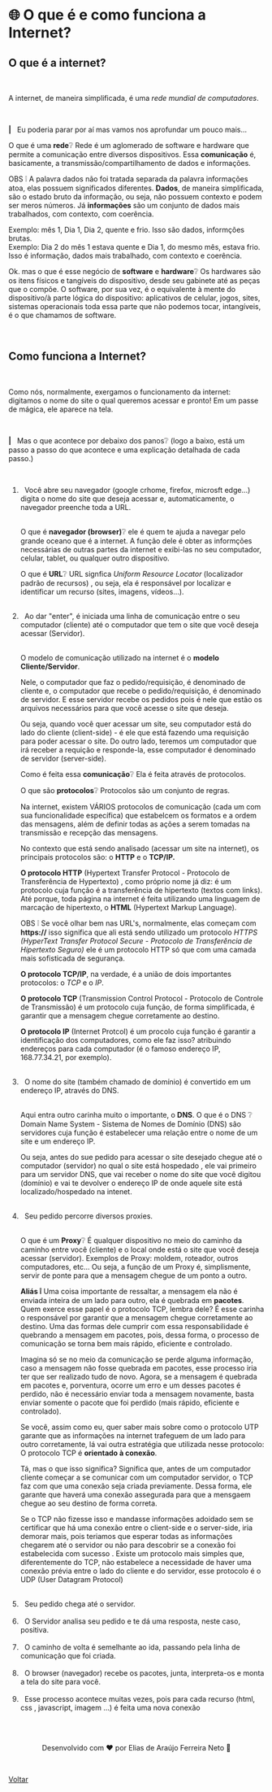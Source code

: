 <h1 id="topico3"> 🌐 O que é e como funciona a Internet? </h1>

<h2>O que é a internet?</h2>
<br>

<p>A internet, de maneira simplificada, é uma <i>rede mundial de 
computadores</i>.</p>
<br>
<p><b>|</b> &nbsp Eu poderia parar por aí mas vamos nos aprofundar um pouco mais...</p>

<p>O que é uma <b>rede</b>❔ Rede é um aglomerado de software e hardware 
que permite a comunicação entre diversos dispositivos. Essa <b>comunicação</b> 
é, basicamente, a transmissão/compartilhamento de dados e informações.</p>

<p>OBS ❕ A palavra dados não foi tratada separada da palavra informações atoa, elas possuem significados
diferentes. <b>Dados</b>, de maneira simplificada, são o estado bruto da informação, ou seja, não possuem contexto
e podem ser meros números. Já <b>informações</b> são um conjunto de dados mais trabalhados, com contexto,
com coerência.</p>

<p>
   Exemplo: mês 1, Dia 1, Dia 2, quente e frio. Isso são dados, informções brutas.<br>
   Exemplo: Dia 2 do mês 1 estava quente e Dia 1, do mesmo mês, estava frio. Isso é informação,
   dados mais trabalhado, com contexto e coerência.
</p>

<p>Ok. mas o que é esse negócio de <b>software</b> e <b>hardware</b>❔
Os hardwares são os itens físicos e tangíveis do dispositivo, desde seu 
gabinete até as peças que o compõe. O software, por sua vez, é o equivalente 
à mente do dispositivo/à parte lógica do dispositivo: aplicativos de celular, jogos, sites, sistemas
operacionais toda essa parte que não podemos tocar, intangíveis, é o que chamamos de software.</p>

<br>

<h2>Como funciona a Internet?</h2>
<br>

<p>
  Como nós, normalmente, exergamos o funcionamento da internet: digitamos o nome do site o qual queremos
   acessar e pronto! Em um passe de mágica, ele aparece na tela.
</p>
<br>
<p>
  <b>|</b> &nbsp Mas o que acontece por debaixo dos panos❔ (logo a baixo, está um passo a passo do que acontece e uma explicação detalhada de cada passo.)
</p>
<br>
<ol>
  <li>
    &nbsp Você abre seu navegador (google crhome, firefox, microsft edge...) digita o nome do site
    que deseja acessar e, automaticamente, o navegador preenche toda a URL. 
    <br><br>
    <p>
      O que é <b>navegador (browser)</b>❔ ele é quem te ajuda a navegar pelo grande oceano que é a internet.
      A função dele é obter as informções necessárias de outras partes da internet e exibi-las no seu computador, celular, tablet, 
      ou qualquer outro dispositivo.
    </p>
    <p>
      O que é <b>URL</b>❔ URL signfica <i>Uniform Resource Locator</i> (localizador padrão de recursos)
      , ou seja, ela é responsável por localizar e identificar um recurso (sites, imagens, vídeos...).
    </p>
  </li> <br>
  <li>
    &nbsp
    Ao dar "enter", é iniciada uma linha de comunicação entre o seu computador (cliente) 
    até o computador que tem o site que você deseja acessar (Servidor).
    <br><br>
    <p>
      O modelo de comunicação utilizado na internet é o <b>modelo Cliente/Servidor</b>. 
    </p>
    <p>
      Nele, o computador que faz o pedido/requisição, é denominado de cliente e, o computador que recebe o pedido/requisição,
      é denominado de servidor. E esse servidor recebe os pedidos pois é nele que estão os arquivos
      necessários para que você acesse o site que deseja.
    </p>
    <p>
      Ou seja, quando você quer acessar um site, seu computador está do lado
      do cliente (client-side) - é ele que está fazendo uma requisição para poder acessar o site. Do 
      outro lado, teremos um computador que irá receber a requição e responde-la, esse computador é
      denominado de servidor (server-side). 
    </p>
    <p>
      Como é feita essa <b>comunicação</b>❔ Ela é feita através de protocolos.
    </p>
    <p>
      O que são <b>protocolos</b>❔ Protocolos são um conjunto de regras. 
    </p>
    <p>
      Na internet, existem VÁRIOS protocolos de comunicação (cada um com sua funcionalidade específica) que estabelcem os 
      formatos e a ordem das mensagens, além de definir todas as ações a serem tomadas na 
      transmissão e recepção das mensagens.
    </p>
    <p>
      No contexto que está sendo analisado (acessar um site na internet), os principais protocolos 
      são: o <b>HTTP</b> e o <b>TCP/IP.</b>
    </p>
    <p>
      <b>O protocolo HTTP</b> (Hypertext Transfer Protocol - Protocolo de Transferência de Hypertexto)
      , como próprio nome já diz: é um protocolo cuja função é a transferência de hipertexto (textos com links).
      Até porque, toda página na internet é feita utilizando uma linguagem de marcação de hipertexto, 
      o <b>HTML</b> (Hypertext Markup Language).
    </p>
    <p>
      OBS ❕ Se você olhar bem nas URL's, normalmente, elas começam com <b>https://</b> isso significa
      que ali está sendo utilizado um protocolo <i>HTTPS (HyperText Transfer Protocol Secure - Protocolo de
      Transferência de Hipertexto Seguro)</i> ele é um protocolo HTTP só que com uma camada mais sofisticada
      de segurança.
    </p>
    <p>
      <b>O protocolo TCP/IP</b>, na verdade, é a união de dois importantes protocolos: o <i>TCP</i> e o <i>IP</i>. 
    </p>
    <p>
      <b>O protocolo TCP</b> (Transmission Control Protocol - Protocolo de Controle de Transmissão) é
      um protocolo cuja função, de forma simplificada, é garantir que a mensagem chegue corretamente ao destino.
    </p>
    <p>
      <b>O protocolo IP</b> (Internet Protcol) é um procolo cuja função é garantir a identificação dos
       computadores, como ele faz isso? atribuindo endereços para cada computador (é o famoso endereço
      IP, 168.77.34.21, por exemplo).
    </p>
  </li> <br>
  <li>
    &nbsp O nome do site (também chamado de domínio) é convertido em um endereço IP, através do DNS.
    <br><br>
    <p>
      Aqui entra outro carinha muito o importante, o <b>DNS</b>. O que é o DNS ❔ Domain Name System -
      Sistema de Nomes de Domínio (DNS) são servidores cuja função é estabelecer uma relação entre o nome de um site
      e um endereço IP. 
    </p>
    <p>
      Ou seja, antes do sue pedido para acessar o site desejado chegue até o computador (servidor) no qual o site está hospedado ,
      ele vai primeiro para um servidor DNS, que vai receber o nome do site que você digitou (domínio) e
      vai te devolver o endereço IP de onde aquele site está localizado/hospedado na intenet.
    </p>
  </li> <br>
  <li>
    &nbsp Seu pedido percorre diversos proxies.
    <br><br>
    <p>
      O que é um <b>Proxy</b>❔ É qualquer dispositivo no meio do caminho da caminho entre você (cliente)
      e o local onde está o site que você deseja acessar (servidor). Exemplos de Proxy: moldem, roteador,
      outros computadores, etc... Ou seja, a função de um Proxy é, simplismente, servir de ponte para
      que a mensagem chegue de um ponto a outro.
    </p>
    <p>
      <b>Aliás ❕</b> Uma coisa importante de ressaltar, a mensagem ela não é enviada inteira de um lado para
      outro, ela é quebrada em <b>pacotes</b>. Quem exerce esse papel é o protocolo TCP, lembra dele? É esse
      carinha o responsável por garantir que a mensagem chegue corretamente ao destino. Uma das formas
      dele cumprir com essa responsabilidade é quebrando a mensagem em pacotes, pois, dessa forma, o 
      processo de comunicação se torna bem mais rápido, eficiente e controlado. 
    </p>
    <p>
      Imagina só se no meio da comunicação se perde alguma informação, caso a mensagem não fosse 
      quebrada em pacotes, esse processo iria ter que ser realizado tudo de novo. Agora, se a mensagem
      é quebrada em pacotes e, porventura, ocorre um erro e um desses pacotes é perdido, não é necessário
      enviar toda a mensagem novamente, basta enviar somente o pacote que foi perdido (mais rápido, 
      eficiente e controlado).
    </p>
    <p>
      Se você, assim como eu, quer saber mais sobre como o protocolo UTP garante que as informações na
      internet trafeguem de um lado para outro corretamente, lá vai outra estratégia que utilizada nesse
      protocolo: O protocolo TCP é <b>orientado à conexão</b>.
    </p>
    <p>
      Tá, mas o que isso significa? Significa que, antes de um computador cliente começar a se comunicar
      com um computador servidor, o TCP faz com que uma conexão seja criada previamente. Dessa forma,
      ele garante que haverá uma conexão assegurada para que a mensgaem chegue ao seu destino de forma correta.
    </p>
    <p>
      Se o TCP não fizesse isso e mandasse informações adoidado sem se certificar que há uma conexão
      entre o client-side e o server-side, iria demorar mais, pois teriamos que esperar todas as informações
      chegarem até o servidor ou não para descobrir se a conexão foi estabelecida com sucesso . 
      Existe um protocolo mais simples que, diferentemente do TCP, não estabelece a necessidade de haver
      uma conexão prévia entre o lado do cliente e do servidor, esse protocolo é o UDP (User Datagram Protocol)
    </p>
  </li> <br>
  <li>
    &nbsp Seu pedido chega até o servidor.
  </li> <br>
  <li>
    &nbsp O Servidor analisa seu pedido e te dá uma resposta, neste caso, positiva.
  </li> <br>
  <li>
    &nbsp O caminho de volta é semelhante ao ida, passando pela linha de 
    comunicação que foi criada.
  </li> <br>
  <li>
    &nbsp O browser (navegador) recebe os pacotes, junta, interpreta-os e monta a tela do site para você.
  </li> <br>
  <li>
    &nbsp Esse processo acontece muitas vezes, pois para cada recurso (html, css
    , javascript, imagem ...) é feita uma nova conexão
  </li>
</ol>

<br>
<br>

<p align="center"> Desenvolvido com ❤ por Elias de Araújo Ferreira Neto 👋 <p>

<br>

<a href="./README.md">Voltar</a>
